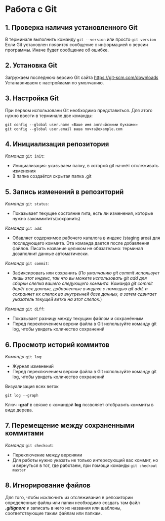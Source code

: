 # Работа с Git

## 1. Проверка наличия установленного Git
В терминале выполнить команду `git --version` или просто `git version` Если Git установлен появится сообщение с информацией о версии программы. Иначе будет сообщение об ошибке.

## 2. Установка Git 
Загружаем последнюю версию Git сайта  https://git-scm.com/downloads
Устанавливаем с настройками по умолчанию.

## 3. Настройка Git 
При первом использовани Git необходимо представиться. Для этого нужно ввести в терминале две команды:
```
git config --global user.name «Ваше имя английскими буквами»
git config --global user.email ваша почта@example.com
```
## 4. Инициализация репозитория
*Команда* `git init`:
* Инициализация: указываем папку, в которой
git начнёт отслеживать изменения
* В папке создаётся скрытая папка .git

## 5. Запись изменений в репозиторий 
*Команда* `git status`:
* Показывает текущее состояние гита, есть ли изменения, которые нужно закоммитить(сохранить)

*Команда* `git add`:
* Обавляет содержимое рабочего каталога 
в индекс (staging area) для последующего коммита. Эта команда дается после добавления
файлов. Писать название целиком не обязательно: терминал дозаполнит данные автоматически.

*Команда* `git commit`:
* Зафиксировать или сохранить (*По умолчанию git commit использует лишь этот индекс, так что вы можете использовать git add 
для сборки слепка вашего следующего коммита.
Команда git commit берёт все данные, добавленные в индекс с помощью git add, и сохраняет их
слепок во внутренней базе данных, а затем сдвигает указатель текущей ветки на этот слепок.*)

*Команда* `git diff`:
* Показывает разницу между текущим файлом
и сохранённым
* Перед переключением версии файла в Git
используйте команду git log, чтобы увидеть
количество сохранений

## 6. Просмотр историй коммитов
*Команда* `git log`:
* Журнал изменений
* Перед переключением версии файла в Git
используйте команду git log, чтобы увидеть
количество сохранений

Визуализация всех веток
```
git log --graph
```
Ключ **-graf** в связке с командой **log** позволяет отобразить коммиты в виде дерева.

## 7. Перемещение между сохраненными коммитами 
*Команда* `git checkout`:
* Переключение между версиями
* Для работы нужно указать не только
интересующий вас коммит, но и вернуться 
в тот, где работаем, при помощи команды 
`git checkout master`

## 8. Игнорирование файлов
Для того, чтобы исключить из отслеживания в репозитории определенные файлы или папки необходимо создать там файл ***.gitignore*** и записать в него их названия или шаблоны, соответствующие таким файлам или папкам.

